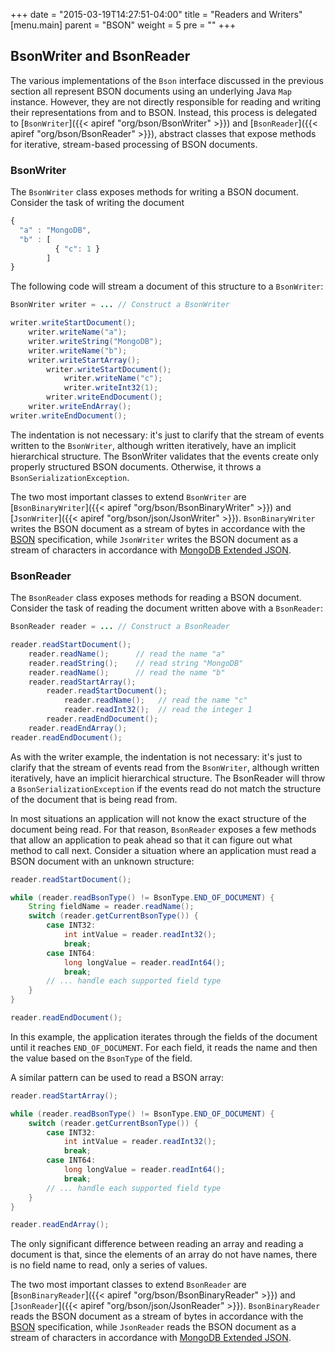 +++
date = "2015-03-19T14:27:51-04:00"
title = "Readers and Writers"
[menu.main]
  parent = "BSON"
  weight = 5
  pre = "<i class='fa'></i>"
+++

## BsonWriter and BsonReader

The various implementations of the `Bson` interface discussed in the previous section all represent BSON documents using an underlying 
Java `Map` instance. However, they are not directly responsible for reading and writing their representations from and to BSON.  Instead, 
this process is delegated to [`BsonWriter`]({{< apiref "org/bson/BsonWriter" >}}) and 
[`BsonReader`]({{< apiref "org/bson/BsonReader" >}}), abstract classes that expose methods for iterative, stream-based processing of 
BSON documents. 
  
### BsonWriter

The `BsonWriter` class exposes methods for writing a BSON document.  Consider the task of writing the document 

```javascript
{ 
  "a" : "MongoDB", 
  "b" : [ 
          { "c": 1 } 
        ] 
}
```

The following code will stream a document of this structure to a `BsonWriter`:

```java
BsonWriter writer = ... // Construct a BsonWriter

writer.writeStartDocument();           
    writer.writeName("a");             
    writer.writeString("MongoDB");     
    writer.writeName("b");             
    writer.writeStartArray();          
        writer.writeStartDocument();   
            writer.writeName("c");     
            writer.writeInt32(1);      
        writer.writeEndDocument();     
    writer.writeEndArray();            
writer.writeEndDocument();             
```

The indentation is not necessary: it's just to clarify that the stream of events written to the `BsonWriter`, although written 
iteratively, have an implicit hierarchical structure.  The BsonWriter validates that the events create only properly structured BSON 
documents.  Otherwise, it throws a `BsonSerializationException`.

The two most important classes to extend `BsonWriter` are [`BsonBinaryWriter`]({{< apiref "org/bson/BsonBinaryWriter" >}}) and 
[`JsonWriter`]({{< apiref "org/bson/json/JsonWriter" >}}).  `BsonBinaryWriter` writes the BSON 
document as a stream of bytes in accordance with the [BSON](http://www.bsonspec.org) specification, while `JsonWriter` writes the BSON 
document as a stream of characters in accordance with 
[MongoDB Extended JSON](http://docs.mongodb.org/manual/reference/mongodb-extended-json/).
 
### BsonReader

The `BsonReader` class exposes methods for reading a BSON document.  Consider the task of reading the document written above with a 
`BsonReader`: 
 
```java
BsonReader reader = ... // Construct a BsonReader

reader.readStartDocument();                           
    reader.readName();      // read the name "a"      
    reader.readString();    // read string "MongoDB"  
    reader.readName();      // read the name "b"      
    reader.readStartArray();                          
        reader.readStartDocument();                   
            reader.readName();   // read the name "c" 
            reader.readInt32();  // read the integer 1
        reader.readEndDocument();                     
    reader.readEndArray();                            
reader.readEndDocument();                             
```

As with the writer example, the indentation is not necessary: it's just to clarify that the stream of events read from the `BsonWriter`, 
although written iteratively, have an implicit hierarchical structure.  The BsonReader will throw a `BsonSerializationException` if the 
events read do not match the structure of the document that is being read from.  

In most situations an application will not know the exact structure of the document being read.  For that reason, `BsonReader`
exposes a few methods that allow an application to peak ahead so that it can figure out what method to call next.  Consider a situation 
where an application must read a BSON document with an unknown structure:
 
```java
reader.readStartDocument();

while (reader.readBsonType() != BsonType.END_OF_DOCUMENT) {
    String fieldName = reader.readName();
    switch (reader.getCurrentBsonType()) {
        case INT32:
            int intValue = reader.readInt32();
            break;
        case INT64:
            long longValue = reader.readInt64();
            break;
        // ... handle each supported field type
    }
}

reader.readEndDocument();
``` 

In this example, the application iterates through the fields of the document until it reaches `END_OF_DOCUMENT`.  For each field, it 
reads the name and then the value based on the `BsonType` of the field.

A similar pattern can be used to read a BSON array:

```java
reader.readStartArray();

while (reader.readBsonType() != BsonType.END_OF_DOCUMENT) {
    switch (reader.getCurrentBsonType()) {
        case INT32:
            int intValue = reader.readInt32();
            break;
        case INT64:
            long longValue = reader.readInt64();
            break;
        // ... handle each supported field type
    }
}

reader.readEndArray();
``` 

The only significant difference between reading an array and reading a document is that, since the elements of an array do not have names,
there is no field name to read, only a series of values.

The two most important classes to extend `BsonReader` are [`BsonBinaryReader`]({{< apiref "org/bson/BsonBinaryReader" >}}) and 
[`JsonReader`]({{< apiref "org/bson/json/JsonReader" >}}). `BsonBinaryReader` reads the BSON 
document as a stream of bytes in accordance with the [BSON](http://www.bsonspec.org) specification, while `JsonReader` reads the BSON 
document as a stream of characters in accordance with 
[MongoDB Extended JSON](http://docs.mongodb.org/manual/reference/mongodb-extended-json/).                              
